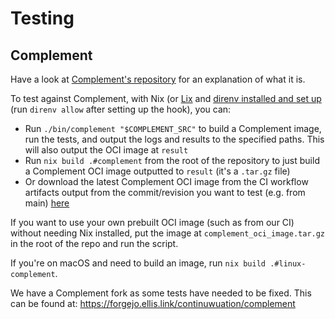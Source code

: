 # Testing

## Complement

Have a look at [Complement's repository][complement] for an explanation of what
it is.

To test against Complement, with Nix (or [Lix](https://lix.systems) and
[direnv installed and set up][direnv] (run `direnv allow` after setting up the hook), you can:

* Run `./bin/complement "$COMPLEMENT_SRC"` to build a Complement image, run
the tests, and output the logs and results to the specified paths. This will also output the OCI image
at `result`
* Run `nix build .#complement` from the root of the repository to just build a
Complement OCI image outputted to `result` (it's a `.tar.gz` file)
* Or download the latest Complement OCI image from the CI workflow artifacts
output from the commit/revision you want to test (e.g. from main)
[here][ci-workflows]

If you want to use your own prebuilt OCI image (such as from our CI) without needing
Nix installed, put the image at `complement_oci_image.tar.gz` in the root of the repo
and run the script.

If you're on macOS and need to build an image, run `nix build .#linux-complement`.

We have a Complement fork as some tests have needed to be fixed. This can be found
at: <https://forgejo.ellis.link/continuwuation/complement>

[ci-workflows]:
https://forgejo.ellis.link/continuwuation/continuwuity/actions/?workflow=ci.yml&actor=0&status=1
[complement]: https://github.com/matrix-org/complement
[direnv]: https://direnv.net/docs/hook.html
